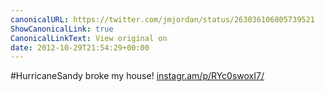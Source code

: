 ```yaml
---
canonicalURL: https://twitter.com/jmjordan/status/263036106805739521
ShowCanonicalLink: true
CanonicalLinkText: View original on
date: 2012-10-29T21:54:29+00:00
---
```

#HurricaneSandy broke my house! [instagr.am/p/RYc0swoxI7/](http://instagr.am/p/RYc0swoxI7/)